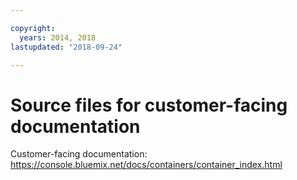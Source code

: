 ```yaml
---

copyright:
  years: 2014, 2018
lastupdated: "2018-09-24"

---
```



# Source files for customer-facing documentation

Customer-facing documentation: https://console.bluemix.net/docs/containers/container_index.html



